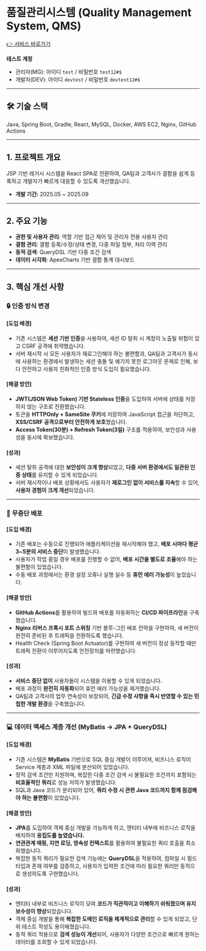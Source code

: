 # 품질관리시스템 (Quality Management System, QMS)
[👉 서비스 바로가기](https://qms.jaemin.app)

**테스트 계정**
* 관리자(MG): 아이디 `test` / 비밀번호 `test12#$`
* 개발자(DEV): 아이디 `devtest` / 비밀번호 `devtest12#$`

---

## 🛠️ 기술 스택
Java, Spring Boot, Gradle, React, MySQL, Docker, AWS EC2, Nginx, GitHub Actions

---

## 1. 프로젝트 개요
JSP 기반 레거시 시스템을 React SPA로 전환하여, QA팀과 고객사가 결함을 쉽게 등록하고 개발자가 빠르게 대응할 수 있도록 개선했습니다.
* **개발 기간:** 2025.05 ~ 2025.09

---

## 2. 주요 기능
* **권한 및 사용자 관리**: 역할 기반 접근 제어 및 관리자 전용 사용자 관리
* **결함 관리**: 결함 등록/수정/상태 변경, 다중 파일 첨부, 처리 이력 관리
* **동적 검색**: QueryDSL 기반 다중 조건 검색
* **데이터 시각화**: ApexCharts 기반 결함 통계 대시보드

---

## 3. 핵심 개선 사항

### 🔒 인증 방식 변경

#### [도입 배경]
- 기존 시스템은 **세션 기반 인증**을 사용하여, 세션 ID 탈취 시 계정이 노출될 위험이 있고 CSRF 공격에 취약했습니다.
- 서버 재시작 시 모든 사용자가 재로그인해야 하는 불편함과, QA팀과 고객사가 동시에 사용하는 환경에서 발생하는 세션 충돌 및 예기치 못한 로그아웃 문제로 인해, 보다 안전하고 사용자 친화적인 인증 방식 도입이 필요했습니다.

#### **[해결 방안]**
- **JWT(JSON Web Token) 기반 Stateless 인증**을 도입하여 서버에 상태를 저장하지 않는 구조로 전환했습니다.
- 토큰을 **HTTPOnly + SameSite 쿠키**에 저장하여 JavaScript 접근을 차단하고, **XSS/CSRF 공격으로부터 안전하게 보호**했습니다.
- **Access Token(30분) + Refresh Token(3일)** 구조를 적용하여, 보안성과 사용성을 동시에 확보했습니다.

#### **[성과]**
- 세션 탈취 공격에 대한 **보안성이 크게 향상**되었고, **다중 서버 환경에서도 일관된 인증 상태**를 유지할 수 있게 되었습니다.
- 서버 재시작이나 배포 상황에서도 사용자가 **재로그인 없이 서비스를 지속**할 수 있어, **사용자 경험이 크게 개선**되었습니다.

---

### 🚀 무중단 배포

#### [도입 배경]
- 기존 배포는 수동으로 진행되어 애플리케이션을 재시작해야 했고, **배포 시마다 평균 3~5분의 서비스 중단**이 발생했습니다.
- 사용자가 작업 중일 경우 배포를 진행할 수 없어, **배포 시간을 별도로 조율**해야 하는 불편함이 있었습니다.
- 수동 배포 과정에서는 환경 설정 오류나 실행 실수 등 **휴먼 에러 가능성**이 높았습니다.

#### **[해결 방안]**
- **GitHub Actions**를 활용하여 빌드와 배포를 자동화하는 **CI/CD 파이프라인**을 구축했습니다.
- **Nginx 리버스 프록시 포트 스위칭** 기반 블루-그린 배포 전략을 구현하여, 새 버전이 완전히 준비된 후 트래픽을 전환하도록 했습니다.
- Health Check (Spring Boot Actuator)를 구현하여 새 버전이 정상 동작할 때만 트래픽 전환이 이루어지도록 안전장치를 마련했습니다.

#### **[성과]**
- **서비스 중단 없이** 사용자들이 시스템을 이용할 수 있게 되었습니다.
- 배포 과정이 **완전히 자동화**되어 휴먼 에러 가능성을 제거했습니다.
- QA팀과 고객사의 업무 연속성이 보장되어, **긴급 수정 사항을 즉시 반영할 수 있는 민첩한 개발 환경**을 구축했습니다.

---

### 💻 데이터 액세스 계층 개선 (MyBatis → JPA + QueryDSL)

#### [도입 배경]
- 기존 시스템은 **MyBatis** 기반으로 SQL 중심 개발이 이루어져, 비즈니스 로직이 Service 계층과 XML 파일에 분산되어 있었습니다.
- 정적 검색 조건만 지원하며, 복잡한 다중 조건 검색 시 불필요한 조건까지 포함되는 **비효율적인 쿼리**로 성능 저하가 발생했습니다.
- SQL과 Java 코드가 분리되어 있어, **쿼리 수정 시 관련 Java 코드까지 함께 점검해야 하는 불편함**이 있었습니다.

#### **[해결 방안]**
- **JPA**를 도입하여 객체 중심 개발을 가능하게 하고, 엔티티 내부에 비즈니스 로직을 배치하여 **응집도를 높였습니다.**
- **연관관계 매핑, 지연 로딩, 영속성 컨텍스트**를 활용하여 불필요한 쿼리 호출을 최소화했습니다.
- 복잡한 동적 쿼리가 필요한 검색 기능에는 **QueryDSL**을 적용하여, 컴파일 시 필드 타입과 존재 여부를 검증하고, 사용자가 입력한 조건에 따라 필요한 쿼리만 동적으로 생성하도록 구현했습니다.

#### **[성과]**
- 엔티티 내부로 비즈니스 로직이 모여 **코드가 직관적이고 이해하기 쉬워졌으며 유지보수성이 향상**되었습니다.
- 객체 중심 개발을 통해 **복잡한 도메인 로직을 체계적으로 관리**할 수 있게 되었고, 단위 테스트 작성도 용이해졌습니다.
- 동적 쿼리 적용으로 **검색 성능이 개선**되어, 사용자가 다양한 조건으로 빠르게 원하는 데이터를 조회할 수 있게 되었습니다.
